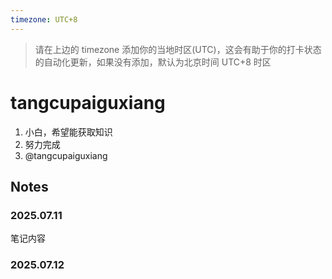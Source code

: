 ```yaml
---
timezone: UTC+8
---
```


> 请在上边的 timezone 添加你的当地时区(UTC)，这会有助于你的打卡状态的自动化更新，如果没有添加，默认为北京时间 UTC+8 时区


# tangcupaiguxiang

1. 小白，希望能获取知识
2. 努力完成
3. @tangcupaiguxiang

## Notes

<!-- Content_START -->

### 2025.07.11

笔记内容

### 2025.07.12

<!-- Content_END -->
